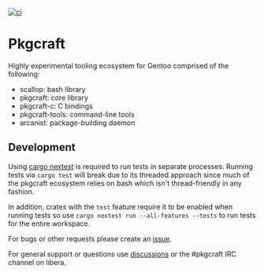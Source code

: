 [![ci](https://github.com/pkgcraft/pkgcraft/workflows/ci/badge.svg)](https://github.com/pkgcraft/pkgcraft/actions/workflows/ci.yml)

# Pkgcraft

Highly experimental tooling ecosystem for Gentoo comprised of the following:

- scallop: bash library
- pkgcraft: core library
- pkgcraft-c: C bindings
- pkgcraft-tools: command-line tools
- arcanist: package-building daemon

## Development

Using [cargo nextest][0] is required to run tests in separate processes. Running
tests via `cargo test` will break due to its threaded approach since much of
the pkgcraft ecosystem relies on bash which isn't thread-friendly in any
fashion.

In addition, crates with the `test` feature require it to be enabled when
running tests so use `cargo nextest run --all-features --tests` to run tests
for the entire workspace.

For bugs or other requests please create an [issue][1].

For general support or questions use [discussions][2] or the #pkgcraft IRC
channel on libera.

[0]: <https://nexte.st/>
[1]: <https://github.com/pkgcraft/pkgcraft/issues>
[2]: <https://github.com/pkgcraft/pkgcraft/discussions>
